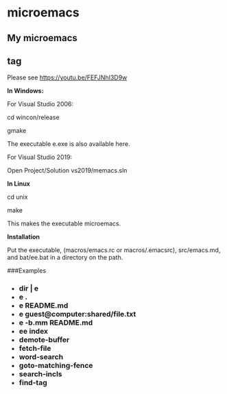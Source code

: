 # microemacs
## My microemacs <h2> tag

Please see https://youtu.be/FEFJNhI3D9w

**In Windows:**

For Visual Studio 2006:

cd wincon/release

gmake

The executable e.exe is also available here.

For Visual Studio 2019:

Open Project/Solution vs2019/memacs.sln

**In Linux**

cd unix

make

This makes the executable microemacs.

**Installation**

Put the executable, (macros/emacs.rc or macros/.emacsrc), src/emacs.md,
and bat/ee.bat
in a directory on the path.

###Examples <h3>

 * dir | e
 * e .
 * e README.md
 * e guest@computer:shared/file.txt
 * e -b.mm README.md
 * ee index
 * demote-buffer
 * fetch-file
 * word-search
 * goto-matching-fence
 * search-incls
 * find-tag

